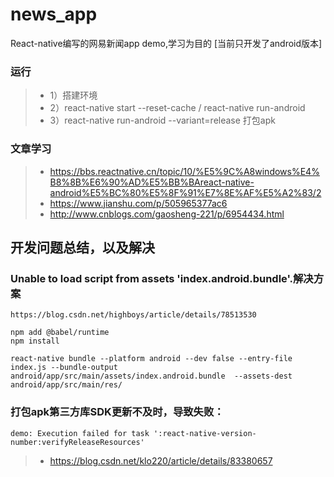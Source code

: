 # news_app
React-native编写的网易新闻app demo,学习为目的 [当前只开发了android版本]

### 运行
> * 1）搭建环境
> * 2）react-native start --reset-cache / react-native run-android 
> * 3）react-native run-android --variant=release 打包apk

### 文章学习

> * https://bbs.reactnative.cn/topic/10/%E5%9C%A8windows%E4%B8%8B%E6%90%AD%E5%BB%BAreact-native-android%E5%BC%80%E5%8F%91%E7%8E%AF%E5%A2%83/2
> * https://www.jianshu.com/p/505965377ac6
> *  http://www.cnblogs.com/gaosheng-221/p/6954434.html


## 开发问题总结，以及解决
### Unable to load script from assets 'index.android.bundle'.解决方案
```
https://blog.csdn.net/highboys/article/details/78513530

npm add @babel/runtime
npm install

react-native bundle --platform android --dev false --entry-file index.js --bundle-output android/app/src/main/assets/index.android.bundle  --assets-dest android/app/src/main/res/
```
### 打包apk第三方库SDK更新不及时，导致失败：
```
demo: Execution failed for task ':react-native-version-number:verifyReleaseResources'
```
> * https://blog.csdn.net/klo220/article/details/83380657
